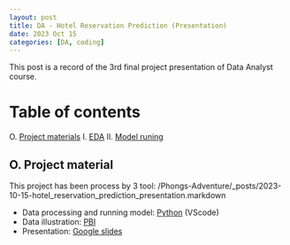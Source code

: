 ```yaml
---
layout: post
title: DA - Hotel Reservation Prediction (Presentation)
date: 2023 Oct 15
categories: [DA, coding]
---
```


This post is a record of the 3rd final project presentation of Data Analyst course.

# Table of contents
O. [Project materials](#Project_materials)
I. [EDA](#EDA)
II. [Model runing](#Model_running)

## O. Project material <a name="Project_materials"></a>
This project has been process by 3 tool: /Phongs-Adventure/_posts/2023-10-15-hotel_reservation_prediction_presentation.markdown
- Data processing and running model: [Python](/Phongs-Adventure/_posts/2023-10-15-hotel-reservation-prediction-code.markdown) (VScode)
- Data illustration: [PBI](https://github.com/Kiddie-1410/hotel-reservation-prediction/blob/main/hotel_illus.pbix) 
- Presentation: [Google slides](https://docs.google.com/presentation/d/1iKUgwfeVDMJJAeI2Pq8H9JvfraGytlFfb3YjiQh0K0Q/edit?usp=sharing)
